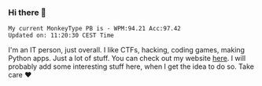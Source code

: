 ### Hi there 👋
<!-- PB START -->
```
My current MonkeyType PB is - WPM:94.21 Acc:97.42
Updated on: 11:20:30 CEST Time
```
<!-- PB END -->
I'm an IT person, just overall. I like CTFs, hacking, coding games, making Python apps. Just a lot of stuff.
You can check out my website [here](https://skill3472.github.io/).
I will probably add some interesting stuff here, when I get the idea to do so. Take care ❤️
